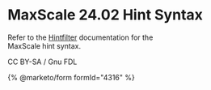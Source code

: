 # MaxScale 24.02 Hint Syntax

Refer to the [Hintfilter](../maxscale-24-02filters/mariadb-maxscale-2402-maxscale-2402-hintfilter.md) documentation for the\
MaxScale hint syntax.

CC BY-SA / Gnu FDL

{% @marketo/form formId="4316" %}
